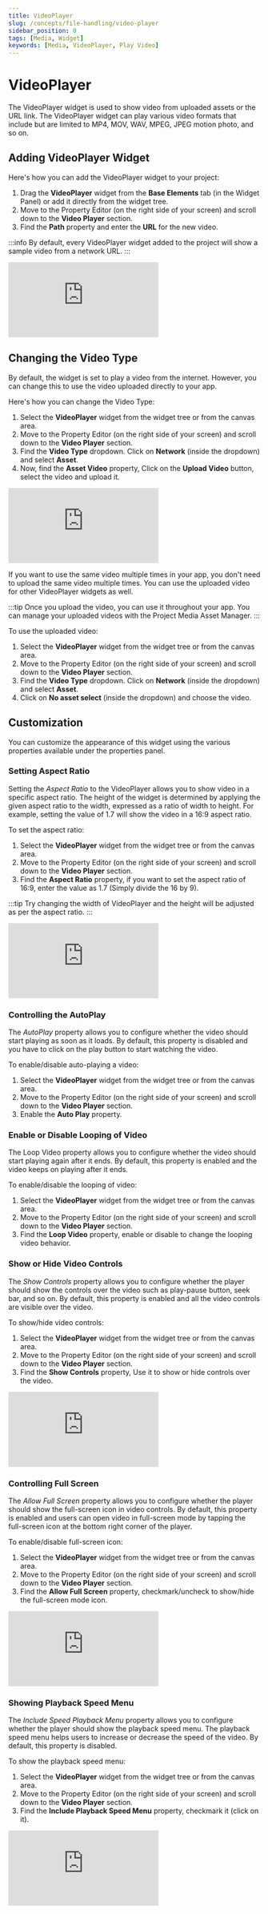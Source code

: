 ```yaml
---
title: VideoPlayer
slug: /concepts/file-handling/video-player
sidebar_position: 0
tags: [Media, Widget]
keywords: [Media, VideoPlayer, Play Video]
---
```


# VideoPlayer

The VideoPlayer widget is used to show video from uploaded assets or the URL link. The VideoPlayer widget can play various video formats that include but are limited to MP4, MOV, WAV, MPEG, JPEG motion photo, and so on.

## Adding VideoPlayer Widget

Here's how you can add the VideoPlayer widget to your project:

1. Drag the **VideoPlayer** widget from the **Base Elements** tab (in the Widget Panel) or add it directly from the widget tree.
2. Move to the Property Editor (on the right side of your screen) and scroll down to the **Video Player** section.
3. Find the **Path** property and enter the **URL** for the new video.

:::info
By default, every VideoPlayer widget added to the project will show a sample video from a network URL.
:::

<div style={{
    position: 'relative',
    paddingBottom: 'calc(56.67989417989418% + 41px)', // Keeps the aspect ratio and additional padding
    height: 0,
    width: '100%'}}>
    <iframe 
        src="https://demo.arcade.software/nHAgkrH8h6iYcJztASwU?embed&show_copy_link=true"
        title=""
        style={{
            position: 'absolute',
            top: 0,
            left: 0,
            width: '100%',
            height: '100%',
            colorScheme: 'light'
        }}
        frameborder="0"
        loading="lazy"
        webkitAllowFullScreen
        mozAllowFullScreen
        allowFullScreen
        allow="clipboard-write">
    </iframe>
</div>
<p></p>

## Changing the Video Type

By default, the widget is set to play a video from the internet. However, you can change this to use the video uploaded directly to your app.

Here's how you can change the Video Type:

1. Select the **VideoPlayer** widget from the widget tree or from the canvas area.
2. Move to the Property Editor (on the right side of your screen) and scroll down to the **Video Player** section.
3. Find the **Video Type** dropdown. Click on **Network** (inside the dropdown) and select **Asset**.
4. Now, find the **Asset Video** property, Click on the **Upload Video** button, select the video and upload it.

<div style={{
    position: 'relative',
    paddingBottom: 'calc(56.67989417989418% + 41px)', // Keeps the aspect ratio and additional padding
    height: 0,
    width: '100%'}}>
    <iframe 
        src="https://demo.arcade.software/ojeirHeMPqSHS5VNoHcu?embed&show_copy_link=true"
        title=""
        style={{
            position: 'absolute',
            top: 0,
            left: 0,
            width: '100%',
            height: '100%',
            colorScheme: 'light'
        }}
        frameborder="0"
        loading="lazy"
        webkitAllowFullScreen
        mozAllowFullScreen
        allowFullScreen
        allow="clipboard-write">
    </iframe>
</div>
<p></p>

If you want to use the same video multiple times in your app, you don't need to upload the same video multiple times. You can use the uploaded video for other VideoPlayer widgets as well.

:::tip
Once you upload the video, you can use it throughout your app. You can manage your uploaded videos with the Project Media Asset Manager.
:::

To use the uploaded video:

1. Select the **VideoPlayer** widget from the widget tree or from the canvas area.
2. Move to the Property Editor (on the right side of your screen) and scroll down to the **Video Player** section.
3. Find the **Video Type** dropdown. Click on **Network** (inside the dropdown) and select **Asset**.
4. Click on **No asset select** (inside the dropdown) and choose the video.

## Customization

You can customize the appearance of this widget using the various properties available under the properties panel.

### Setting Aspect Ratio

Setting the *Aspect Ratio* to the VideoPlayer allows you to show video in a specific aspect ratio. The height of the widget is determined by applying the given aspect ratio to the width, expressed as a ratio of width to height. For example, setting the value of 1.7 will show the video in a 16:9 aspect ratio.

To set the aspect ratio:

1. Select the **VideoPlayer** widget from the widget tree or from the canvas area.
2. Move to the Property Editor (on the right side of your screen) and scroll down to the **Video Player** section.
3. Find the **Aspect Ratio** property, if you want to set the aspect ratio of 16:9, enter the value as 1.7 (Simply divide the 16 by 9).

:::tip
Try changing the width of VideoPlayer and the height will be adjusted as per the aspect ratio.
:::

<div style={{
    position: 'relative',
    paddingBottom: 'calc(56.67989417989418% + 41px)', // Keeps the aspect ratio and additional padding
    height: 0,
    width: '100%'}}>
    <iframe 
        src="https://demo.arcade.software/jA0siXyl8MvI4Gs3tYAR?embed&show_copy_link=true"
        title=""
        style={{
            position: 'absolute',
            top: 0,
            left: 0,
            width: '100%',
            height: '100%',
            colorScheme: 'light'
        }}
        frameborder="0"
        loading="lazy"
        webkitAllowFullScreen
        mozAllowFullScreen
        allowFullScreen
        allow="clipboard-write">
    </iframe>
</div>
<p></p>

### Controlling the AutoPlay

The *AutoPlay* property allows you to configure whether the video should start playing as soon as it loads. By default, this property is disabled and you have to click on the play button to start watching the video.

To enable/disable auto-playing a video:

1. Select the **VideoPlayer** widget from the widget tree or from the canvas area.
2. Move to the Property Editor (on the right side of your screen) and scroll down to the **Video Player** section.
3. Enable the **Auto Play** property.

### Enable or Disable Looping of Video

The Loop Video property allows you to configure whether the video should start playing again after it ends. By default, this property is enabled and the video keeps on playing after it ends.

To enable/disable the looping of video:

1. Select the **VideoPlayer** widget from the widget tree or from the canvas area.
2. Move to the Property Editor (on the right side of your screen) and scroll down to the **Video Player** section.
3. Find the **Loop Video** property, enable or disable to change the looping video behavior.

### Show or Hide Video Controls

The *Show Controls* property allows you to configure whether the player should show the controls over the video such as play-pause button, seek bar, and so on. By default, this property is enabled and all the video controls are visible over the video.

To show/hide video controls:

1. Select the **VideoPlayer** widget from the widget tree or from the canvas area.
2. Move to the Property Editor (on the right side of your screen) and scroll down to the **Video Player** section.
3. Find the **Show Controls** property, Use it to show or hide controls over the video.

<div style={{
    position: 'relative',
    paddingBottom: 'calc(56.67989417989418% + 41px)', // Keeps the aspect ratio and additional padding
    height: 0,
    width: '100%'}}>
    <iframe 
        src="https://demo.arcade.software/sHKR3xUKXhi09D5rnypM?embed&show_copy_link=true"
        title=""
        style={{
            position: 'absolute',
            top: 0,
            left: 0,
            width: '100%',
            height: '100%',
            colorScheme: 'light'
        }}
        frameborder="0"
        loading="lazy"
        webkitAllowFullScreen
        mozAllowFullScreen
        allowFullScreen
        allow="clipboard-write">
    </iframe>
</div>
<p></p>

### Controlling Full Screen

The *Allow Full Screen* property allows you to configure whether the player should show the full-screen icon in video controls. By default, this property is enabled and users can open video in full-screen mode by tapping the full-screen icon at the bottom right corner of the player.

To enable/disable full-screen icon:

1. Select the **VideoPlayer** widget from the widget tree or from the canvas area.
2. Move to the Property Editor (on the right side of your screen) and scroll down to the **Video Player** section.
3. Find the **Allow Full Screen** property, checkmark/uncheck to show/hide the full-screen mode icon.

<div style={{
    position: 'relative',
    paddingBottom: 'calc(56.67989417989418% + 41px)', // Keeps the aspect ratio and additional padding
    height: 0,
    width: '100%'}}>
    <iframe 
        src="https://demo.arcade.software/HxVxSGkGKa6e6Wz2udiW?embed&show_copy_link=true"
        title=""
        style={{
            position: 'absolute',
            top: 0,
            left: 0,
            width: '100%',
            height: '100%',
            colorScheme: 'light'
        }}
        frameborder="0"
        loading="lazy"
        webkitAllowFullScreen
        mozAllowFullScreen
        allowFullScreen
        allow="clipboard-write">
    </iframe>
</div>
<p></p>

### Showing Playback Speed Menu

The *Include Speed Playback Menu* property allows you to configure whether the player should show the playback speed menu. The playback speed menu helps users to increase or decrease the speed of the video. By default, this property is disabled.

To show the playback speed menu:

1. Select the **VideoPlayer** widget from the widget tree or from the canvas area.
2. Move to the Property Editor (on the right side of your screen) and scroll down to the **Video Player** section.
3. Find the **Include Playback Speed Menu** property, checkmark it (click on it).

<div style={{
    position: 'relative',
    paddingBottom: 'calc(56.67989417989418% + 41px)', // Keeps the aspect ratio and additional padding
    height: 0,
    width: '100%'}}>
    <iframe 
        src="https://demo.arcade.software/3ahTxFfMNRog2PcMmejb?embed&show_copy_link=true"
        title=""
        style={{
            position: 'absolute',
            top: 0,
            left: 0,
            width: '100%',
            height: '100%',
            colorScheme: 'light'
        }}
        frameborder="0"
        loading="lazy"
        webkitAllowFullScreen
        mozAllowFullScreen
        allowFullScreen
        allow="clipboard-write">
    </iframe>
</div>
<p></p>